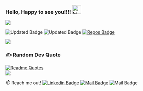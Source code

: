 ### Hello, Happy to see you!!!! <img src="https://user-images.githubusercontent.com/1303154/88677602-1635ba80-d120-11ea-84d8-d263ba5fc3c0.gif" width="28px" height="28px" alt="hi">
<!-- 
<a href="https://elangosubramani.github.io"><img src="elgif.gi"></a> -->


<img src="elgif.gif" href="https://elangosubramani.github.io">

<!-- retro visitor counter -->

<!-- <p align="center"> 
  <img src="https://profile-counter.glitch.me/ElangoSubramani/count.svg"/>
</p> -->

<!-- ![Updated Badge](https://badges.pufler.dev/updated/ElangoSubramani/git-badges)&nbsp;&nbsp; -->

![Updated Badge](https://komarev.com/ghpvc/?username=ElangoSubramani&label=Profile%20views&color=0e75b6&style=flat) ![Updated Badge](https://badges.pufler.dev/commits/yearly/ElangoSubramani)  [![Repos Badge](https://badges.pufler.dev/repos/ElangoSubramani)](https://badges.pufler.dev)


<img src="https://user-images.githubusercontent.com/73097560/115834477-dbab4500-a447-11eb-908a-139a6edaec5c.gif">


### ✍️ Random Dev Quote
[![Readme Quotes](https://quotes-github-readme.vercel.app/api?type=horizontal)]()
<br>
<img src="https://user-images.githubusercontent.com/73097560/115834477-dbab4500-a447-11eb-908a-139a6edaec5c.gif">



:mailbox: Reach me out!
  [![Linkedin Badge](https://img.shields.io/badge/-ELANGO_S-0e76a8?style=flat&labelColor=0e76a8&logo=linkedin&logoColor=white)](https://www.linkedin.com/in/elangosubramani/) [![Mail Badge](https://img.shields.io/badge/-elangoraj651@gmail.com-c0392b?style=flat&labelColor=c0392b&logo=gmail&logoColor=white)](mailto:elangoraj651@gmail.com) ![Mail Badge](https://img.shields.io/badge/-+91_9788371912-0e76a8?style=flat&labelColor=0e76a8&logo=telegram&logoColor=white)






<!-- https://badges.pufler.dev/commits/monthly/ElangoSubramani -->



